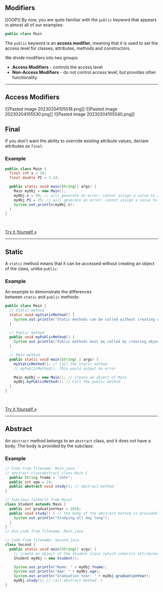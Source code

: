 ## Modifiers
[[OOP]]
By now, you are quite familiar with the `public` keyword that appears in almost all of our examples:

```java
public class Main
```

The `public` keyword is an **access modifier**, meaning that it is used to set the access level for classes, attributes, methods and constructors.

We divide modifiers into two groups:

-   **Access Modifiers** - controls the access level
-   **Non-Access Modifiers** - do not control access level, but provides other functionality

---

## Access Modifiers
![[Pasted image 20230204105518.png]]
![[Pasted image 20230204105530.png]]
![[Pasted image 20230204105540.png]]
## Final

If you don't want the ability to override existing attribute values, declare attributes as `final`:

### Example

```java
public class Main {
  final int x = 10;
  final double PI = 3.14;

  public static void main(String[] args) {
    Main myObj = new Main();
    myObj.x = 50; // will generate an error: cannot assign a value to a final variable
    myObj.PI = 25; // will generate an error: cannot assign a value to a final variable
    System.out.println(myObj.x);
  }
}
 
 
```

[Try it Yourself »](https://www.w3schools.com/java/tryjava.asp?filename=demo_mod_final2)

---

## Static

A `static` method means that it can be accessed without creating an object of the class, unlike `public`:

### Example

An example to demonstrate the differences between `static` and `public` methods:

```java
public class Main {
  // Static method
  static void myStaticMethod() {
    System.out.println("Static methods can be called without creating objects");
  }

  // Public method
  public void myPublicMethod() {
    System.out.println("Public methods must be called by creating objects");
  }

  // Main method
  public static void main(String[ ] args) {
    myStaticMethod(); // Call the static method
    // myPublicMethod(); This would output an error

    Main myObj = new Main(); // Create an object of Main
    myObj.myPublicMethod(); // Call the public method
  }
}
 
 
```

[Try it Yourself »](https://www.w3schools.com/java/tryjava.asp?filename=demo_class_method_static)

---

## Abstract

An `abstract` method belongs to an `abstract` class, and it does not have a body. The body is provided by the subclass:

### Example

```java
// Code from filename: Main.java
// abstract classabstract class Main {
  public String fname = "John";
  public int age = 24;
  public abstract void study(); // abstract method
}

// Subclass (inherit from Main)
class Student extends Main {
  public int graduationYear = 2018;
  public void study() { // the body of the abstract method is provided here
    System.out.println("Studying all day long");
  }
}
// End code from filename: Main.java

// Code from filename: Second.java
class Second {
  public static void main(String[] args) {
    // create an object of the Student class (which inherits attributes and methods from Main)
    Student myObj = new Student();

    System.out.println("Name: " + myObj.fname);
    System.out.println("Age: " + myObj.age);
    System.out.println("Graduation Year: " + myObj.graduationYear);
    myObj.study(); // call abstract method  }
}
```

